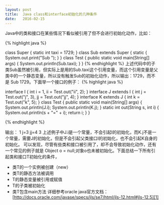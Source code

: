 ```yaml
---
layout: post
title:  Java class和interface初始化的几种条件
date:   2016-02-15
---
```


<p class="intro"><span class="dropcap">J</span>ava中的类和接口在某些情况下看似被引用了但不会进行初始化动作，比如：</p>

{% highlight java %}

class Super {
	static int taxi = 1729;
}
class Sub extends Super {
	static { System.out.print("Sub "); }
}
class Test {
	public static void main(String[] args) {
		System.out.println(Sub.taxi);
	}
}
{% endhighlight %}
上述代码中的子类Sub虽然被引用，但实际上是用的Sub.taxi这个引用变量，而这个引用变量是父类中的一个静态变量，所以没有触发Sub的初始化动作，所以输出：1729，而不是 Sub 1729。下面举一个接口的例子：
{% highlight java %}

interface I {
	int i = 1, ii = Test.out("ii", 2);
}
interface J extends I {
	int j = Test.out("j", 3), jj = Test.out("jj", 4);
}
interface K extends J {
	int k = Test.out("k", 5);
}
class Test {
	public static void main(String[] args) {
		System.out.println(J.i);
		System.out.println(K.j);
	}
	static int out(String s, int i) {
		System.out.println(s + "=" + i);
		return i;
	}
}

{% endhighlight %}

输出：
1
j=3
jj=4
3
  上述例子中J.i是一个常量，不会引起I的初始化，而K.j不是一个常量，需要J的初始化，但是不会引起父类接口I的初始化，也不会引起K自身的初始化。
  可以发现，尽管有些类和接口被引用了，却不会导致初始化动作，还有一个常见的例子就是 Object o = null;对象o也未被初始化。下面总结一下所有引起类和接口T初始化的条件，
- 类T的一个实例被创建（new）
- 类T的静态方法被调用
- T的静态变量被引用或赋值
- T的子类被初始化
- 类T包含main方法
详细参考oracle java官方文档：[http://docs.oracle.com/javase/specs/jls/se7/html/jls-12.html#jls-12.5][1]

[1]:	http://docs.oracle.com/javase/specs/jls/se7/html/jls-12.html#jls-12.5